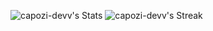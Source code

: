 ![capozi-devv's Stats](https://github-readme-stats.vercel.app/api?username=capozi-devv&theme=radical&show_icons=true&hide_border=false&count_private=true) ![capozi-devv's Streak](https://github-readme-streak-stats.herokuapp.com/?user=capozi-devv&theme=radical&hide_border=false)
